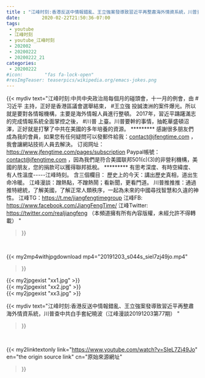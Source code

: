 ```yaml
---
title : "江峰时刻:香港反送中情報錯亂、王立強案發導致習近平再整肅海外情資系統，川普查中共白手套紀曉波（江峰漫談20191203第77期） "
date:        2020-02-22T21:50:36-07:00
tags:
 - youtube
 - 江峰时刻
 - youtube_江峰时刻
 - 202002
 - 20200222
 - 20200222_21
categories:
 - 20200222
#icon:        "fas fa-lock-open"
#resImgTeaser: teaserpics/wikipedia.org/emacs-jokes.png
---
```


{{< mydiv text="江峰时刻:中共中央政治局每個月的碰頭會，十一月的例會，由 #习近平 主持，正好是香港區議會選舉結束， #王立強 投誠澳洲的案件爆光。所以就是要對各情報機構，主要是海外情報人員進行整頓。 2017年，習近平躊躇滿志的完成情報系統全面掌控之後， #川普 上臺。川普要幹的事情，抽乾華盛頓沼澤，正好就是打擊了中共在美國的多年培養的資源。     ********* 感謝很多朋友們成為我的會員，如果您有任何疑問可以發郵件給我：contact@jfengtime.com ，我會讓網站技術人員去解決。 订阅网址：https://www.jfengtime.com/pages/subscription Paypal帳號：contact@jfengtime.com ，因為我們是符合美國联邦501(c)(3)的非營利機構，美國的朋友，您的捐款可以獲得聯邦抵稅。     ********* 有思考深度、有時空緯度、有人性溫度-----江峰時刻。 含三個欄目： 歷史上的今天：講出歷史真相，道出生命冷暖。 江峰漫談：蹭熱點，不蹭熱鬧；看新聞，更看門道。 川普推推推：通過推特總統，了解美國，了解正常人類秩序，一起為未來的中國尋找智慧和久違的神性。  江峰TG：https://t.me/jiangfengtimegroup 江峰FB: https://www.facebook.com/JiangFengTime/ 江峰Twitter: https://twitter.com/realjiangfeng （本頻道擁有所有內容版權，未經允許不得轉載） "
>}}
<br>


{{< my2mp4withjpgdownload mp4="20191203_s044s_siel7zj49jo.mp4"
>}}

{{< my2jpgexist "xx1.jpg" >}}<br>
{{< my2jpgexist "xx2.jpg" >}}<br>
{{< my2jpgexist "xx3.jpg" >}}<br>



{{< mydiv text="江峰时刻:香港反送中情報錯亂、王立強案發導致習近平再整肅海外情資系統，川普查中共白手套紀曉波（江峰漫談20191203第77期） "
>}}
<br>

{{< my2linktextonly link="https://www.youtube.com/watch?v=SIeL7Zj49Jo"
en="the origin source link" cn="原始來源網址"
>}}


<br>

